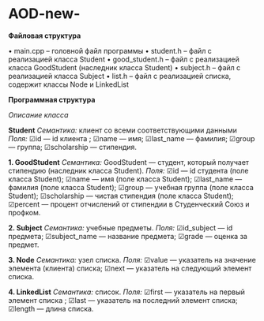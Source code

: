# AOD-new-
**Файловая структура**

• main.cpp – головной файл программы
• student.h – файл с реализацией класса Student
• good_student.h – файл с реализацией класса GoodStudent (наследник класса Student)
• subject.h – файл с реализацией класса Subject
• list.h – файл с реализацией списка, содержит классы Node и LinkedList

**Программная структура**

_Описание класса_

**Student**
_Семантика:_ клиент со всеми соответствующими данными
_Поля:_
    ☑id — id клиента ;
    ☑name — имя;
    ☑last_name — фамилия;
    ☑group — группа;
    ☑scholarship — стипендия.

**1. GoodStudent** 
_Семантика:_ GoodStudent — студент, который получает стипендию (наследник класса Student). 
_Поля:_ 
    ☑id — id студента (поле класса Student);
    ☑name — имя (поле класса Student);
    ☑last_name — фамилия (поле класса Student);
    ☑group — учебная группа (поле класса Student);
    ☑scholarship — чистая стипендия (поле класса Student);
    ☑percent — процент отчислений от стипендии в Студенческий Союз и профком.

**2. Subject**
_Семантика:_ учебные предметы.
_Поля:_ 
    ☑id_subject — id предмета;
    ☑subject_name — название предмета;
    ☑grade — оценка за предмет.

**3. Node**
_Семантика:_ узел списка.
_Поля:_ 
    ☑value — указатель на значение элемента (клиента) списка; 
    ☑next — указатель на следующий элемент списка.

**4. LinkedList**
_Семантика:_ список. 
_Поля:_ 
    ☑first — указатель на первый элемент списка ;
    ☑last — указатель на последний элемент списка;
    ☑length — длина списка.
